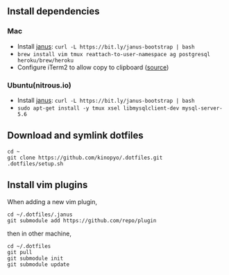 ## Install dependencies

### Mac

- Install [janus](https://github.com/carlhuda/janus): `curl -L https://bit.ly/janus-bootstrap | bash`
- `brew install vim tmux reattach-to-user-namespace ag postgresql heroku/brew/heroku`
- Configure iTerm2 to allow copy to clipboard ([source](https://github.com/tmux-plugins/tmux-yank#macos))

### Ubuntu(nitrous.io)

- Install [janus](https://github.com/carlhuda/janus): `curl -L https://bit.ly/janus-bootstrap | bash`
- `sudo apt-get install -y tmux xsel libmysqlclient-dev mysql-server-5.6`

## Download and symlink dotfiles

```
cd ~
git clone https://github.com/kinopyo/.dotfiles.git
.dotfiles/setup.sh
```

## Install vim plugins

When adding a new vim plugin,

```
cd ~/.dotfiles/.janus
git submodule add https://github.com/repo/plugin
```

then in other machine,

```
cd ~/.dotfiles
git pull
git submodule init
git submodule update
```
